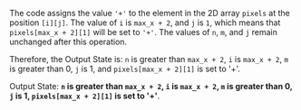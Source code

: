 The code assigns the value `'+'` to the element in the 2D array `pixels` at the position `[i][j]`. The value of `i` is `max_x + 2`, and `j` is `1`, which means that `pixels[max_x + 2][1]` will be set to `'+'`. The values of `n`, `m`, and `j` remain unchanged after this operation.

Therefore, the Output State is: `n` is greater than `max_x + 2`, `i` is `max_x + 2`, `m` is greater than 0, `j` is 1, and `pixels[max_x + 2][1]` is set to '+'.

Output State: **`n` is greater than `max_x + 2`, `i` is `max_x + 2`, `m` is greater than 0, `j` is 1, `pixels[max_x + 2][1]` is set to '+'**.